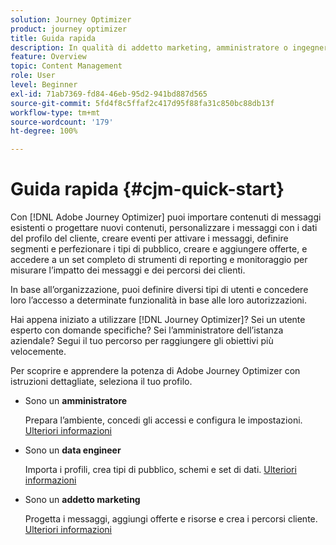 ```yaml
---
solution: Journey Optimizer
product: journey optimizer
title: Guida rapida
description: In qualità di addetto marketing, amministratore o ingegnere dati, scopri e apprendi la potenza di Adobe Journey Optimizer con istruzioni dettagliate.
feature: Overview
topic: Content Management
role: User
level: Beginner
exl-id: 71ab7369-fd84-46eb-95d2-941bd887d565
source-git-commit: 5fd4f8c5ffaf2c417d95f88fa31c850bc88db13f
workflow-type: tm+mt
source-wordcount: '179'
ht-degree: 100%

---
```


# Guida rapida {#cjm-quick-start}

Con [!DNL Adobe Journey Optimizer] puoi importare contenuti di messaggi esistenti o progettare nuovi contenuti, personalizzare i messaggi con i dati del profilo del cliente, creare eventi per attivare i messaggi, definire segmenti e perfezionare i tipi di pubblico, creare e aggiungere offerte, e accedere a un set completo di strumenti di reporting e monitoraggio per misurare l’impatto dei messaggi e dei percorsi dei clienti.

In base all’organizzazione, puoi definire diversi tipi di utenti e concedere loro l’accesso a determinate funzionalità in base alle loro autorizzazioni.

Hai appena iniziato a utilizzare [!DNL Journey Optimizer]? Sei un utente esperto con domande specifiche? Sei l’amministratore dell’istanza aziendale? Segui il tuo percorso per raggiungere gli obiettivi più velocemente.

Per scoprire e apprendere la potenza di Adobe Journey Optimizer con istruzioni dettagliate, seleziona il tuo profilo.

* Sono un **amministratore**

   Prepara l’ambiente, concedi gli accessi e configura le impostazioni. [Ulteriori informazioni](path/administrator.md)

* Sono un **data engineer**

   Importa i profili, crea tipi di pubblico, schemi e set di dati. [Ulteriori informazioni](path/data-engineer.md)

* Sono un **addetto marketing**

   Progetta i messaggi, aggiungi offerte e risorse e crea i percorsi cliente. [Ulteriori informazioni](path/marketer.md)
